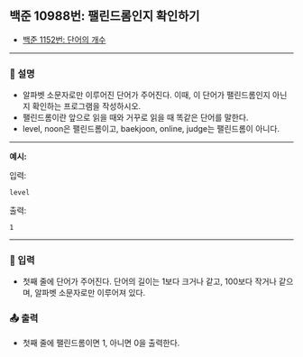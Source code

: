 ## 백준 10988번: 팰린드롬인지 확인하기

- [백준 1152번: 단어의 개수](https://www.acmicpc.net/problem/10988)

---

### 📖 설명

- 알파벳 소문자로만 이루어진 단어가 주어진다. 이때, 이 단어가 팰린드롬인지 아닌지 확인하는 프로그램을 작성하시오.
- 팰린드롬이란 앞으로 읽을 때와 거꾸로 읽을 때 똑같은 단어를 말한다.
- level, noon은 팰린드롬이고, baekjoon, online, judge는 팰린드롬이 아니다.

---

**예시:**

입력:

```
level
```

출력:

```
1
```

---

### 📝 입력

- 첫째 줄에 단어가 주어진다. 단어의 길이는 1보다 크거나 같고, 100보다 작거나 같으며, 알파벳 소문자로만 이루어져 있다.

### 📤 출력

- 첫째 줄에 팰린드롬이면 1, 아니면 0을 출력한다.
